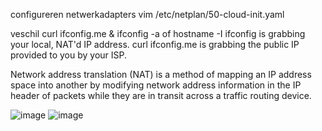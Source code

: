 
configureren netwerkadapters
vim /etc/netplan/50-cloud-init.yaml

veschil curl ifconfig.me & ifconfig -a of hostname -I
ifconfig is grabbing your local, NAT'd IP address. curl ifconfig.me is grabbing the public IP provided to you by your ISP.

Network address translation (NAT) is a method of mapping an IP address space into another by modifying network address information in the IP header of packets while they are in transit across a traffic routing device.

![image](https://github.com/user-attachments/assets/abeca84f-86e8-4bd1-aba0-fd034f4ec5ff)
![image](https://github.com/user-attachments/assets/b51d7003-d1e3-4b91-9ffe-ec8ad6d93f87)
